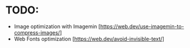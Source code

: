 # TODO:

- Image optimization with Imagemin [https://web.dev/use-imagemin-to-compress-images/]
- Web Fonts optimization [https://web.dev/avoid-invisible-text/]
